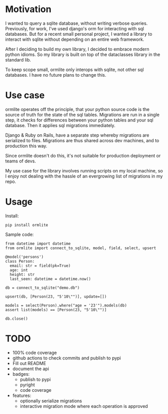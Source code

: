<!---
[![Checked with pyright](https://microsoft.github.io/pyright/img/pyright_badge.svg)](https://microsoft.github.io/pyright/)
--->

# Motivation
I wanted to query a sqlite database, without writing verbose queries. Previously, for work, I've used django's orm for interacting with sql databases. But for a recent small personal project, I wanted a library to interact with sqlite without depending on an entire web framework.

After I deciding to build my own library, I decided to embrace modern python idioms. So my library is built on top of the dataclasses library in the standard lib. 

To keep scope small, ormlite only interops with sqlite, not other sql databases. I have no future plans to change this.

# Use case

ormlite operates off the principle, that your python source code is the source of truth for the state of the sql tables. Migrations are run in a single step, it checks for differences between your python tables and your sql database. Then it applies sql migrations immediately.

Django & Ruby on Rails, have a separate step whereby migrations are serialized to files. Migrations are thus shared across dev machines, and to production this way. 

Since ormlite doesn't do this, it's not suitable for production deployment or teams of devs.

My use case for the library involves running scripts on my local machine, so I enjoy not dealing with the hassle of an evergrowing list of migrations in my repo.

# Usage

Install:
```
pip install ormlite
```

Sample code:
```python3
from datetime import datetime
from ormlite import connect_to_sqlite, model, field, select, upsert

@model('persons')
class Person:
  email: str = field(pk=True)
  age: int
  height: str
  last_seen: datetime = datetime.now()

db = connect_to_sqlite("demo.db")

upsert(db, [Person(23, "5'10\"")], update=[])

models = select(Person).where("age = '23'").models(db)
assert list(models) == [Person(23, "5'10\"")]

db.close()
```

# TODO
- 100% code coverage
- github actions to check commits and publish to pypi
- Fill out README
- document the api
- badges:
  - publish to pypi
  - pyright
  - code coverage
- features:
  - optionally serialize migrations
  - interactive migration mode where each operation is approved
